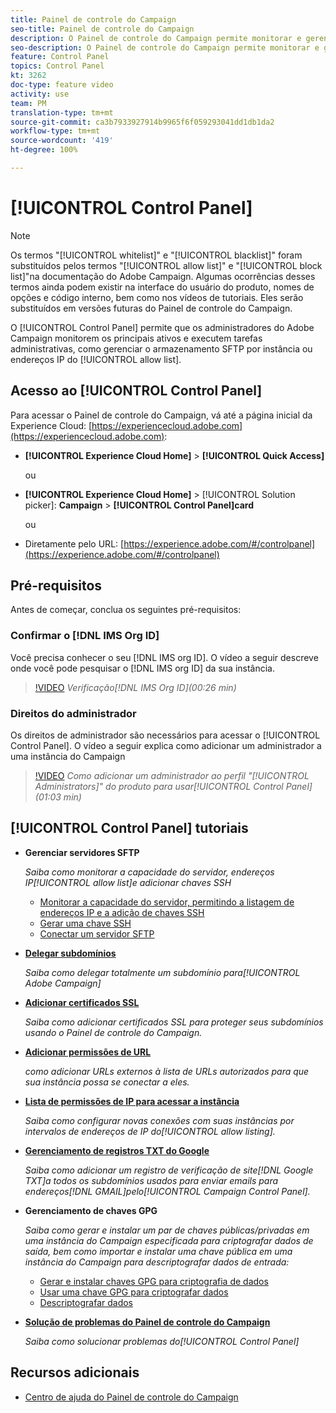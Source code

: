 ```yaml
---
title: Painel de controle do Campaign
seo-title: Painel de controle do Campaign
description: O Painel de controle do Campaign permite monitorar e gerenciar o armazenamento SFTP por instância e endereços IP de lista de permissões.
seo-description: O Painel de controle do Campaign permite monitorar e gerenciar o armazenamento SFTP por instância e endereços IP de lista de permissões.
feature: Control Panel
topics: Control Panel
kt: 3262
doc-type: feature video
activity: use
team: PM
translation-type: tm+mt
source-git-commit: ca3b7933927914b9965f6f059293041dd1db1da2
workflow-type: tm+mt
source-wordcount: '419'
ht-degree: 100%

---
```



# [!UICONTROL Control Panel]

>[!NOTE]
>
>Os termos &quot;[!UICONTROL whitelist]&quot; e &quot;[!UICONTROL blacklist]&quot; foram substituídos pelos termos &quot;[!UICONTROL allow list]&quot; e &quot;[!UICONTROL block list]&quot;na documentação do Adobe Campaign.
>Algumas ocorrências desses termos ainda podem existir na interface do usuário do produto, nomes de opções e código interno, bem como nos vídeos de tutoriais. Eles serão substituídos em versões futuras do Painel de controle do Campaign.

O [!UICONTROL Control Panel] permite que os administradores do Adobe Campaign monitorem os principais ativos e executem tarefas administrativas, como gerenciar o armazenamento SFTP por instância ou endereços IP do [!UICONTROL allow list].

## Acesso ao [!UICONTROL Control Panel]

Para acessar o Painel de controle do Campaign, vá até a página inicial da Experience Cloud: [https://experiencecloud.adobe.com](https://experiencecloud.adobe.com):

* **[!UICONTROL Experience Cloud Home]** > **[!UICONTROL Quick Access]**

   ou
* **[!UICONTROL Experience Cloud Home]**  > [!UICONTROL Solution picker]: **Campaign** > **[!UICONTROL Control Panel]card**

   ou

* Diretamente pelo URL: [https://experience.adobe.com/#/controlpanel](https://experience.adobe.com/#/controlpanel)

## Pré-requisitos

Antes de começar, conclua os seguintes pré-requisitos:

### Confirmar o [!DNL IMS Org ID]

Você precisa conhecer o seu [!DNL IMS org ID]. O vídeo a seguir descreve onde você pode pesquisar o [!DNL IMS org ID] da sua instância.

>[!VIDEO](https://video.tv.adobe.com/v/27183?quality=12)
*Verificação[!DNL IMS Org ID](00:26 min)*

### Direitos do administrador

Os direitos de administrador são necessários para acessar o [!UICONTROL Control Panel].
O vídeo a seguir explica como adicionar um administrador a uma instância do Campaign

>[!VIDEO](https://video.tv.adobe.com/v/27147?quality=12)
*Como adicionar um administrador ao perfil &quot;[!UICONTROL Administrators]&quot; do produto para usar[!UICONTROL Control Panel](01:03 min)*

## [!UICONTROL Control Panel] tutoriais

* **Gerenciar servidores SFTP**

   *Saiba como monitorar a capacidade do servidor, endereços IP[!UICONTROL allow list]e adicionar chaves SSH*

   * [Monitorar a capacidade do servidor, permitindo a listagem de endereços IP e a adição de chaves SSH](/help/acc/monitoring-campaign-classic/control-panel/monitoring-server-capacity-allow-listing-adding-ssh-key.md)
   * [Gerar uma chave SSH](/help/acc/monitoring-campaign-classic/control-panel/generate-ssh-key.md)
   * [Conectar um servidor SFTP](/help/acc/monitoring-campaign-classic/control-panel/connect-to-sftp-server.md)

* **[Delegar subdomínios](/help/acc/monitoring-campaign-classic/control-panel/subdomain-delegation.md)**

   *Saiba como delegar totalmente um subdomínio para[!UICONTROL Adobe Campaign]*

* **[Adicionar certificados SSL](/help/acc/monitoring-campaign-classic/control-panel/adding-ssl-certificates.md)**

   *Saiba como adicionar certificados SSL para proteger seus subdomínios usando o Painel de controle do Campaign.*

* **[Adicionar permissões de URL](/help/acc/monitoring-campaign-classic/control-panel/adding-url-permissions.md)**

   *como adicionar URLs externos à lista de URLs autorizados para que sua instância possa se conectar a eles.*

* **[Lista de permissões de IP para acessar a instância](/help/acc/monitoring-campaign-classic/control-panel/ip-allow-listing.md)**

   *Saiba como configurar novas conexões com suas instâncias por intervalos de endereços de IP do[!UICONTROL allow listing].*

* **[Gerenciamento de registros TXT do Google](/help/acc/monitoring-campaign-classic/control-panel/google-txt-record-management.md)**

   *Saiba como adicionar um registro de verificação de site[!DNL Google TXT]a todos os subdomínios usados para enviar emails para endereços[!DNL GMAIL]pelo[!UICONTROL Campaign Control Panel].*

* **Gerenciamento de chaves GPG**

   *Saiba como gerar e instalar um par de chaves públicas/privadas em uma instância do Campaign especificada para criptografar dados de saída, bem como importar e instalar uma chave pública em uma instância do Campaign para descriptografar dados de entrada:*

   * [Gerar e instalar chaves GPG para criptografia de dados](./gpg-key-management/generating-and-installing-gpg-keys-for-data-encryption.md)
   * [Usar uma chave GPG para criptografar dados](./gpg-key-management/using-a-gpg-key-to-encrypt-data.md)
   * [Descriptografar dados](./gpg-key-management/decrypting-data.md)

* **[Solução de problemas do Painel de controle do Campaign](/help/acc/monitoring-campaign-classic/control-panel/trouble-shooting.md)**

   *Saiba como solucionar problemas do[!UICONTROL Control Panel]*

## Recursos adicionais

* [Centro de ajuda do Painel de controle do Campaign](https://docs.adobe.com/content/help/pt-BR/control-panel/using/control-panel-home.translate.html)
